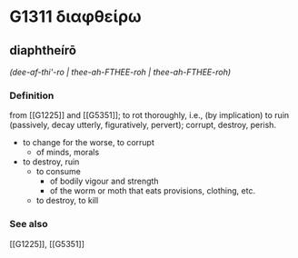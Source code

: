 # G1311 διαφθείρω

## diaphtheírō

_(dee-af-thi'-ro | thee-ah-FTHEE-roh | thee-ah-FTHEE-roh)_

### Definition

from [[G1225]] and [[G5351]]; to rot thoroughly, i.e., (by implication) to ruin (passively, decay utterly, figuratively, pervert); corrupt, destroy, perish.

- to change for the worse, to corrupt
  - of minds, morals
- to destroy, ruin
  - to consume
    - of bodily vigour and strength
    - of the worm or moth that eats provisions, clothing, etc.
  - to destroy, to kill

### See also

[[G1225]], [[G5351]]

